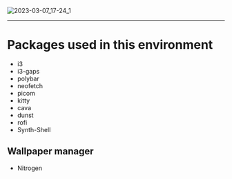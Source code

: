 ![2023-03-07_17-24_1](https://user-images.githubusercontent.com/64197212/223567637-bff64439-af2f-423e-af32-7d1c06f39af9.png)

---

# Packages used in this environment
- i3
- i3-gaps
- polybar
- neofetch
- picom
- kitty
- cava
- dunst
- rofi
- Synth-Shell

## Wallpaper manager
- Nitrogen

